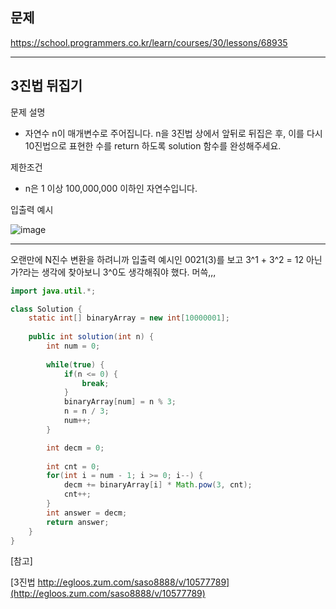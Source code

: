 
## 문제
https://school.programmers.co.kr/learn/courses/30/lessons/68935

---

## 3진법 뒤집기

문제 설명

- 자연수 n이 매개변수로 주어집니다. n을 3진법 상에서 앞뒤로 뒤집은 후, 이를 다시 10진법으로 표현한 수를 return 하도록 solution 함수를 완성해주세요.

제한조건

- n은 1 이상 100,000,000 이하인 자연수입니다.

입출력 예시

![image](https://user-images.githubusercontent.com/64416833/192100271-8a99cd4f-f3a8-4c67-9af9-74c5153dcbd9.png)

---

오랜만에 N진수 변환을 하려니까 입출력 예시인 0021(3)를 보고 3^1 + 3^2 = 12 아닌가?라는 생각에 찾아보니 3^0도 생각해줘야 했다. 머쓱,,,


```java
import java.util.*;

class Solution {
    static int[] binaryArray = new int[10000001];
    
    public int solution(int n) {        
        int num = 0;
        
        while(true) {
            if(n <= 0) {
                break;
            }            
            binaryArray[num] = n % 3;
            n = n / 3;
            num++;
        }

        int decm = 0;
        
        int cnt = 0;
        for(int i = num - 1; i >= 0; i--) {
            decm += binaryArray[i] * Math.pow(3, cnt);
            cnt++;
        }
        int answer = decm;
        return answer;
    }
}
```


[참고]

[3진법 http://egloos.zum.com/saso8888/v/10577789](http://egloos.zum.com/saso8888/v/10577789)